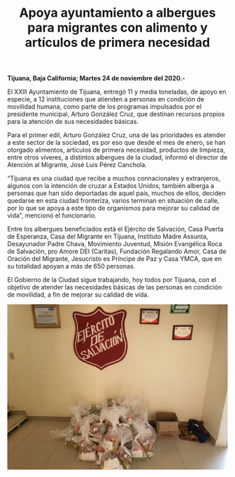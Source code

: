 ﻿---
layout: blog
title:  "Apoya ayuntamiento a albergues para migrantes con alimento y artículos de primera necesidad"
categories: tijuana
permalink: /:categories/:title:output_ext
image: /img/cnr/apoya-ayuntamiento.jpg
alt: "Apoya ayuntamiento a albergues para migrantes con alimento y artículos de primera necesidad"
autor: 
---


**Tijuana, Baja California;  Martes 24 de noviembre del 2020.-**


El XXlll Ayuntamiento de Tijuana, entregó 11 y media toneladas, de apoyo en especie, a 12 instituciones que atienden a personas en condición de movilidad humana, como parte de los programas impulsados por el presidente municipal, Arturo González Cruz, que destinan recursos propios para la atención de sus necesidades básicas.


Para el primer edil, Arturo González Cruz, una de las prioridades es atender a este sector de la sociedad, es por eso que desde el mes de enero, se han otorgado alimentos, artículos de primera necesidad, productos de limpieza, entre otros víveres, a distintos albergues de la ciudad, informó el director de Atención al Migrante, José Luis Pérez Canchola.


“Tijuana es una ciudad que recibe a muchos connacionales y extranjeros, algunos con la intención de cruzar a Estados Unidos; también alberga a personas que han sido deportadas de aquel país, muchos de ellos, deciden quedarse en esta ciudad fronteriza, varios terminan en situación de calle, por lo que se apoya a este tipo de organismos para mejorar su calidad de vida”, mencionó el funcionario.


Entre los albergues beneficiados está el Ejército de Salvación, Casa Puerta de Esperanza, Casa del Migrante en Tijuana, Instituto Madre Assunta, Desayunador Padre Chava, Movimiento Juventud, Misión Evangélica Roca de Salvación, pro Amore DEI (Caritas), Fundación Regalando Amor, Casa de Oración del Migrante, Jesucristo es Príncipe de Paz y Casa YMCA, que en su totalidad apoyan a más de 650 personas.


El Gobierno de la Ciudad sigue trabajando, hoy todos por Tijuana, con el objetivo de atender las necesidades básicas de las personas en condición de movilidad, a fin de mejorar su calidad de vida.

<div id="carouselExampleSlidesOnly" class="carousel slide" data-ride="carousel">
  <div class="carousel-inner">
    <div class="carousel-item active">
       <img class="d-block w-100" src="/img/cnr/apoya-ayuntamiento.jpg" loading="lazy"  alt="Apoya ayuntamiento a albergues para migrantes con alimento y artículos de primera necesidad">
    </div>           
  </div>
</div>